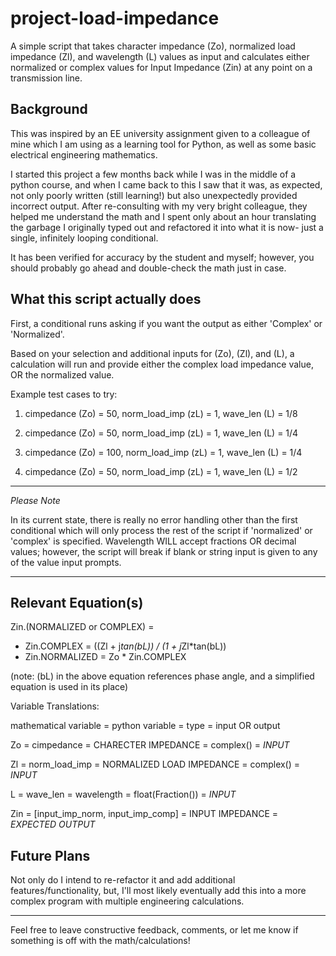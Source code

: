 project-load-impedance
======================

A simple script that takes character impedance (Zo), normalized load impedance (Zl), and wavelength (L) values as input and calculates either normalized or complex values for Input Impedance (Zin) at any point on a transmission line.

Background
----------

This was inspired by an EE university assignment given to a colleague of mine which I am using as a learning tool for Python, as well as some basic electrical engineering mathematics.

I started this project a few months back while I was in the middle of a python course, and when I came back to this I saw that it was, as expected, not only poorly written (still learning!) but also unexpectedly provided incorrect output. After re-consulting with my very bright colleague, they helped me understand the math and I spent only about an hour translating the garbage I originally typed out and refactored it into what it is now- just a single, infinitely looping conditional.

It has been verified for accuracy by the student and myself; however, you should probably go ahead and double-check the math just in case.


What this script actually does
------------------------------

First, a conditional runs asking if you want the output as either 'Complex' or 'Normalized'.

Based on your selection and additional inputs for (Zo), (Zl), and (L), a calculation will run and provide either the complex load impedance value, OR the normalized value.

Example test cases to try:

1. cimpedance (Zo) = 50, norm_load_imp (zL) = 1, wave_len (L) = 1/8

2. cimpedance (Zo) = 50, norm_load_imp (zL) = 1, wave_len (L) = 1/4

3. cimpedance (Zo) = 100, norm_load_imp (zL) = 1, wave_len (L) = 1/4

4. cimpedance (Zo) = 50, norm_load_imp (zL) = 1, wave_len (L) = 1/2

***
*Please Note*

In its current state, there is really no error handling other than the first conditional which will only process the rest of the script if 'normalized' or 'complex' is specified.
Wavelength WILL accept fractions OR decimal values; however, the script will break if blank or string input is given to any of the value input prompts.
***

Relevant Equation(s)
--------------------

Zin.(NORMALIZED or COMPLEX) = 
 * Zin.COMPLEX = ((Zl + j*tan(bL)) / (1 + j*Zl*tan(bL))
 * Zin.NORMALIZED = Zo * Zin.COMPLEX

(note: (bL) in the above equation references phase angle, and a simplified equation is used in its place)

Variable Translations:

mathematical variable = python variable = type = input OR output

Zo = cimpedance = CHARECTER IMPEDANCE = complex() = *INPUT*

Zl = norm_load_imp = NORMALIZED LOAD IMPEDANCE = complex() = *INPUT*

L = wave_len = wavelength = float(Fraction()) = *INPUT*

Zin = [input_imp_norm, input_imp_comp] = INPUT IMPEDANCE = *EXPECTED OUTPUT*


Future Plans
------------

Not only do I intend to re-refactor it and add additional features/functionality, but, I'll most likely eventually add this into a more complex program with multiple engineering calculations.

---
Feel free to leave constructive feedback, comments, or let me know if something is off with the math/calculations!

